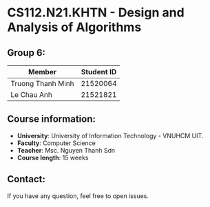 # CS112.N21.KHTN - Design and Analysis of Algorithms
## Group 6:
| **Member**|**Student ID**|
|-----------|-----------|
|Truong Thanh Minh|21520064|
|Le Chau Anh|21521821|

## Course information:
- **University**: University of Information Technology - VNUHCM UIT.
- **Faculty**: Computer Science
- **Teacher**: Msc. Nguyen Thanh Sơn
- **Course length**: 15 weeks

## Contact:
If you have any question, feel free to open issues.
